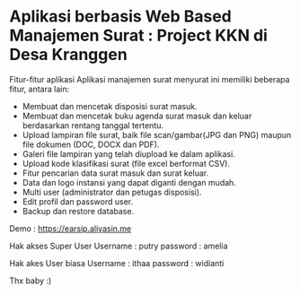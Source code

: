 # Aplikasi berbasis Web Based Manajemen Surat : Project KKN di Desa Kranggen

Fitur-fitur aplikasi
Aplikasi manajemen surat menyurat ini memiliki beberapa fitur, antara lain:

- Membuat dan mencetak disposisi surat masuk.
- Membuat dan mencetak buku agenda surat masuk dan keluar berdasarkan rentang tanggal tertentu.
- Upload lampiran file surat, baik file scan/gambar(JPG dan PNG) maupun file dokumen (DOC, DOCX dan PDF).
- Galeri file lampiran yang telah diupload ke dalam aplikasi.
- Upload kode klasifikasi surat (file excel berformat CSV).
- Fitur pencarian data surat masuk dan surat keluar.
- Data dan logo instansi yang dapat diganti dengan mudah.
- Multi user (administrator dan petugas disposisi).
- Edit profil dan password user.
- Backup dan restore database.

Demo : https://earsip.aliyasin.me

Hak akses Super User
Username : putry
password : amelia

Hak akes User biasa
Username : ithaa
password : widianti

Thx baby :)
